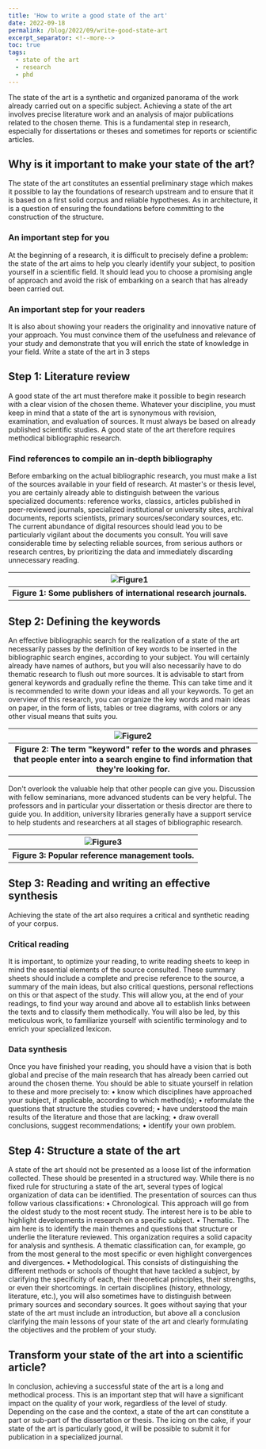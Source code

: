 ```yaml
---
title: 'How to write a good state of the art'
date: 2022-09-18
permalink: /blog/2022/09/write-good-state-art
excerpt_separator: <!--more-->
toc: true
tags:
  - state of the art
  - research
  - phd
---
```


The state of the art is a synthetic and organized panorama of the work already carried out on a specific subject. Achieving a state of the art involves precise literature work and an analysis of major publications related to the chosen theme.
This is a fundamental step in research, especially for dissertations or theses and sometimes for reports or scientific articles. 
<!--more-->
## Why is it important to make your state of the art?
The state of the art constitutes an essential preliminary stage which makes it possible to lay the foundations of research upstream and to ensure that it is based on a first solid corpus and reliable hypotheses. As in architecture, it is a question of ensuring the foundations before committing to the construction of the structure.
### An important step for you
At the beginning of a research, it is difficult to precisely define a problem: the state of the art aims to help you clearly identify your subject, to position yourself in a scientific field. It should lead you to choose a promising angle of approach and avoid the risk of embarking on a search that has already been carried out.
### An important step for your readers
It is also about showing your readers the originality and innovative nature of your approach. You must convince them of the usefulness and relevance of your study and demonstrate that you will enrich the state of knowledge in your field.
Write a state of the art in 3 steps
## Step 1: Literature review
A good state of the art must therefore make it possible to begin research with a clear vision of the chosen theme. Whatever your discipline, you must keep in mind that a state of the art is synonymous with revision, examination, and evaluation of sources. It must always be based on already published scientific studies. A good state of the art therefore requires methodical bibliographic research.
### Find references to compile an in-depth bibliography
Before embarking on the actual bibliographic research, you must make a list of the sources available in your field of research. At master's or thesis level, you are certainly already able to distinguish between the various specialized documents: reference works, classics, articles published in peer-reviewed journals, specialized institutional or university sites, archival documents, reports scientists, primary sources/secondary sources, etc.
The current abundance of digital resources should lead you to be particularly vigilant about the documents you consult. You will save considerable time by selecting reliable sources, from serious authors or research centres, by prioritizing the data and immediately discarding unnecessary reading.

| ![Figure1](https://raw.githubusercontent.com/yboulaamane/yboulaamane.github.io/master/_blog/3post-1.png ) |
|:--:|
| <b>Figure 1: Some publishers of international research journals.</b> |

## Step 2: Defining the keywords
An effective bibliographic search for the realization of a state of the art necessarily passes by the definition of key words to be inserted in the bibliographic search engines, according to your subject. You will certainly already have names of authors, but you will also necessarily have to do thematic research to flush out more sources.
It is advisable to start from general keywords and gradually refine the theme. This can take time and it is recommended to write down your ideas and all your keywords. To get an overview of this research, you can organize the key words and main ideas on paper, in the form of lists, tables or tree diagrams, with colors or any other visual means that suits you.

| ![Figure2](https://raw.githubusercontent.com/yboulaamane/yboulaamane.github.io/master/_blog/3post-2.png ) |
|:--:|
| <b>Figure 2: The term "keyword" refer to the words and phrases that people enter into a search engine to find information that they're looking for.</b> |

Don't overlook the valuable help that other people can give you. Discussion with fellow seminarians, more advanced students can be very helpful. The professors and in particular your dissertation or thesis director are there to guide you. In addition, university libraries generally have a support service to help students and researchers at all stages of bibliographic research.

| ![Figure3](https://raw.githubusercontent.com/yboulaamane/yboulaamane.github.io/master/_blog/3post-3.png ) |
|:--:|
| <b>Figure 3: Popular reference management tools.</b> |

## Step 3: Reading and writing an effective synthesis
Achieving the state of the art also requires a critical and synthetic reading of your corpus.
### Critical reading
It is important, to optimize your reading, to write reading sheets to keep in mind the essential elements of the source consulted. These summary sheets should include a complete and precise reference to the source, a summary of the main ideas, but also critical questions, personal reflections on this or that aspect of the study. This will allow you, at the end of your readings, to find your way around and above all to establish links between the texts and to classify them methodically. You will also be led, by this meticulous work, to familiarize yourself with scientific terminology and to enrich your specialized lexicon.
### Data synthesis
Once you have finished your reading, you should have a vision that is both global and precise of the main research that has already been carried out around the chosen theme. You should be able to situate yourself in relation to these and more precisely to:
•	know which disciplines have approached your subject, if applicable, according to which method(s);
•	reformulate the questions that structure the studies covered;
•	have understood the main results of the literature and those that are lacking;
•	draw overall conclusions, suggest recommendations;
•	identify your own problem.
## Step 4: Structure a state of the art
A state of the art should not be presented as a loose list of the information collected. These should be presented in a structured way. While there is no fixed rule for structuring a state of the art, several types of logical organization of data can be identified.
The presentation of sources can thus follow various classifications:
•	Chronological. This approach will go from the oldest study to the most recent study. The interest here is to be able to highlight developments in research on a specific subject.
•	Thematic. The aim here is to identify the main themes and questions that structure or underlie the literature reviewed. This organization requires a solid capacity for analysis and synthesis. A thematic classification can, for example, go from the most general to the most specific or even highlight convergences and divergences.
•	Methodological. This consists of distinguishing the different methods or schools of thought that have tackled a subject, by clarifying the specificity of each, their theoretical principles, their strengths, or even their shortcomings.
In certain disciplines (history, ethnology, literature, etc.), you will also sometimes have to distinguish between primary sources and secondary sources.
It goes without saying that your state of the art must include an introduction, but above all a conclusion clarifying the main lessons of your state of the art and clearly formulating the objectives and the problem of your study.
## Transform your state of the art into a scientific article?
In conclusion, achieving a successful state of the art is a long and methodical process. This is an important step that will have a significant impact on the quality of your work, regardless of the level of study. Depending on the case and the context, a state of the art can constitute a part or sub-part of the dissertation or thesis. The icing on the cake, if your state of the art is particularly good, it will be possible to submit it for publication in a specialized journal.
